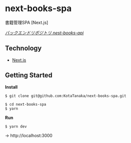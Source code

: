 # next-books-spa

書籍管理SPA [Next.js]

*[バックエンドリポジトリ nest-books-api](https://github.com/KotaTanaka/nest-books-api)*

## Technology

* [Next.js](https://nextjs.org)

## Getting Started

**Install**

```
$ git clone git@github.com:KotaTanaka/next-books-spa.git
```

```
$ cd next-books-spa
$ yarn
```

**Run**

```
$ yarn dev
```

→ http://localhost:3000
